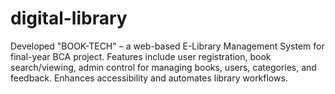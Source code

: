 # digital-library
Developed "BOOK-TECH" – a web-based E-Library Management System for final-year BCA project. Features include user registration, book search/viewing, admin control for managing books, users, categories, and feedback. Enhances accessibility and automates library workflows.
